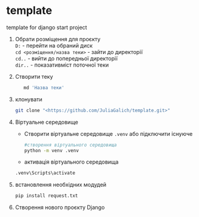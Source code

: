 # template
template for django start project


1. Обрати розміщення для проєкту <br>
   `D:` - перейти на обраний диск<br>
   `cd <розміщення/назва теки>` - зайти до директорії<br>
   `cd..` - вийти до попередньої директорії<br>
   `dir..` - показативміст поточної теки
2. Створити теку
   ```bash
      md 'Назва теки'
   ```

3. клонувати
   ```bash
   git clone "<https://github.com/JuliaGalich/template.git>"
   ```

4. Віртуальне середовище 
   - Створити віртуальне середовище `.venv` або підключити існуюче
      ```bash
     #створення віртуального середовища
      python -m venv .venv
     ```
   - активація віртуального середовища
   ```bash
   .venv\Scripts\activate
   ```
   
5. встановлення необхідних модудей
   ```bash
   pip install request.txt
   ```
6. Створення нового проєкту Django